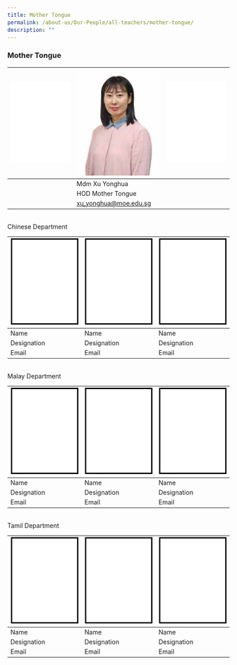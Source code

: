 ```yaml
---
title: Mother Tongue
permalink: /about-us/Our-People/all-teachers/mother-tongue/
description: ""
---
```

### Mother Tongue

| ![Blank](/images/About%20Us/Our%20People/Transparent_200.gif)| ![Yonghua](/images/About%20Us/Our%20People/MDM%20XU%20YONGHUA-200px.jpeg) |![Blank](/images/About%20Us/Our%20People/Transparent_200.gif) |
| -------- | -------- | -------- |
|        |  Mdm Xu Yonghua        |      |
|        |  HOD Mother Tongue   |      |
|        |  xu_yonghua@moe.edu.sg     |      |

<br>
Chinese Department
<br>

| ![Pic 1](/images/About%20Us/Our%20People/Blank_200.gif)  | ![Pic 2](/images/About%20Us/Our%20People/Blank_200.gif)  | ![Pic 3](/images/About%20Us/Our%20People/Blank_200.gif)  |
| -------- | -------- | -------- |
| Name | Name |Name |
| Designation | Designation |Designation |
| Email | Email | Email |

<br>
Malay Department
<br>

| ![Pic 1](/images/About%20Us/Our%20People/Blank_200.gif)  | ![Pic 2](/images/About%20Us/Our%20People/Blank_200.gif)  | ![Pic 3](/images/About%20Us/Our%20People/Blank_200.gif)  |
| -------- | -------- | -------- |
| Name | Name |Name |
| Designation | Designation |Designation |
| Email | Email | Email |

<br>
Tamil Department
<br>

| ![Pic 1](/images/About%20Us/Our%20People/Blank_200.gif)  | ![Pic 2](/images/About%20Us/Our%20People/Blank_200.gif)  | ![Pic 3](/images/About%20Us/Our%20People/Blank_200.gif)  |
| -------- | -------- | -------- |
| Name | Name |Name |
| Designation | Designation |Designation |
| Email | Email | Email |














<br>